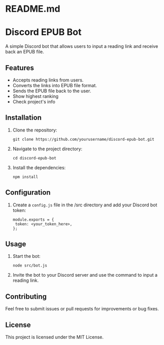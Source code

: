# README.md

# Discord EPUB Bot

A simple Discord bot that allows users to input a reading link and receive back an EPUB file.

## Features

- Accepts reading links from users.
- Converts the links into EPUB file format.
- Sends the EPUB file back to the user.
- Show highest ranking
- Check project's info

## Installation

1. Clone the repository:
   ```
   git clone https://github.com/yourusername/discord-epub-bot.git
   ```
2. Navigate to the project directory:
   ```
   cd discord-epub-bot
   ```
3. Install the dependencies:
   ```
   npm install
   ```

## Configuration

1. Create a `config.js` file in the /src directory and add your Discord bot token:
   ```
   module.exports = {
    token: <your_token_here>,
   };
   ```

## Usage

1. Start the bot:
   ```
   node src/bot.js
   ```
2. Invite the bot to your Discord server and use the command to input a reading link.

## Contributing

Feel free to submit issues or pull requests for improvements or bug fixes.

## License

This project is licensed under the MIT License.
